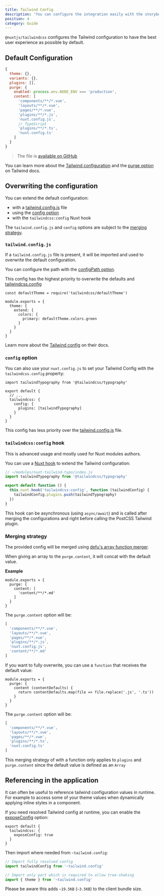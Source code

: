```yaml
---
title: Tailwind Config
description: 'You can configure the integration easily with the storybook property.'
position: 4
category: Guide
---
```


`@nuxtjs/tailwindcss` configures the Tailwind configuration to have the best user experience as possible by default.

## Default Configuration

```js
{
  theme: {},
  variants: {},
  plugins: [],
  purge: {
    enabled: process.env.NODE_ENV === 'production',
    content: [
      'components/**/*.vue',
      'layouts/**/*.vue',
      'pages/**/*.vue',
      'plugins/**/*.js',
      'nuxt.config.js',
      // TypeScript
      'plugins/**/*.ts',
      'nuxt.config.ts'
    ]
  }
}
```

> The file is [available on GitHub](https://github.com/nuxt-community/tailwindcss-module/blob/master/lib/files/tailwind.config.js)

You can learn more about the [Tailwind configuration](https://tailwindcss.com/docs/configuration) and the [purge option](https://tailwindcss.com/docs/controlling-file-size/#removing-unused-css) on Tailwind docs.

## Overwriting the configuration

You can extend the default configuration:
- with a [tailwind.config.js](#tailwindconfigjs) file
- using the [config option](#config-option)
- with the `tailwindcss:config` Nuxt hook

<alert type="warning">

The `tailwind.config.js` and `config` options are subject to the [merging strategy](#merging-strategy).

</alert>

### `tailwind.config.js`

If a `tailwind.config.js` file is present, it will be imported and used to overwrite the default configuration.

You can configure the path with the [configPath option](/options#configpath).

<alert type="info">

This config has the highest priority to overwrite the defaults and [tailwindcss.config](#config-option)

</alert>

```js{}[tailwind.config.js]
const defaultTheme = require('tailwindcss/defaultTheme')

module.exports = {
  theme: {
    extend: {
      colors: {
        primary: defaultTheme.colors.green
      }
    }
  }
}
```

Learn more about the [Tailwind config](https://tailwindcss.com/docs/configuration) on their docs.

### `config` option

You can also use your `nuxt.config.js` to set your Tailwind Config with the `tailwindcss.config` property:

```js{}[nuxt.config.js]
import tailwindTypography from '@tailwindcss/typography'

export default {
  // ...
  tailwindcss: {
    config: {
      plugins: [tailwindTypography]
    }
  }
}
```
<alert type="info">

This config has less priority over the [tailwind.config.js](#tailwindconfigjs) file.

</alert>


### `tailwindcss:config` hook

<alert type="warning">

This is advanced usage and mostly used for Nuxt modules authors.

</alert>

You can use a [Nuxt hook](https://nuxtjs.org/guides/directory-structure/modules#run-tasks-on-specific-hooks) to extend the Tailwind configuration:

```js
// ~/modules/nuxt-tailwind-typo/index.js
import tailwindTypography from '@tailwindcss/typography'

export default function () {
  this.nuxt.hook('tailwindcss:config', function (tailwindConfig) {
    tailwindConfig.plugins.push(tailwindTypography)
  })
}
```

<alert type="info">

This hook can be asynchronous (using `async/await`) and is called after merging the configurations and right before calling the PostCSS Tailwind plugin.

</alert>

### Merging strategy

The provided config will be merged using [defu's array function merger](https://github.com/nuxt-contrib/defu#array-function-merger).

When giving an array to the `purge.content`, it will concat with the default value.

**Example**

```js{}[tailwind.config.js]
module.exports = {
  purge: {
    content: [
      'content/**/*.md'
    ]
  }
}
```

The `purge.content` option will be:

```js
[
  'components/**/*.vue',
  'layouts/**/*.vue',
  'pages/**/*.vue',
  'plugins/**/*.js',
  'nuxt.config.js',
  'content/**/*.md'
]
```

If you want to fully overwrite, you can use a `function` that receives the default value:

```js{}[tailwind.config.js]
module.exports = {
  purge: {
    content (contentDefaults) {
      return contentDefaults.map(file => file.replace('.js', '.ts'))
    }
  }
}
```

The `purge.content` option will be:

```js
[
  'components/**/*.vue',
  'layouts/**/*.vue',
  'pages/**/*.vue',
  'plugins/**/*.ts',
  'nuxt.config.ts'
]
```

<alert type="info">

This merging strategy of with a function only applies to `plugins` and `purge.content` since the default value is defined as an `Array`

</alert>

## Referencing in the application

It can often be useful to reference tailwind configuration values in runtime. For example to access some of your theme values when dynamically applying inline styles in a component.

If you need resolved Tailwind config at runtime, you can enable the [exposeConfig](/options#exposeconfig) option:

```js{}[nuxt.config.js]
export default {
  tailwindcss: {
    exposeConfig: true
  }
}
```

Then import where needed from `~tailwind.config`:

```js
// Import fully resolved config
import tailwindConfig from '~tailwind.config'

// Import only part which is required to allow tree-shaking
import { theme } from '~tailwind.config'
```

<alert type="warning">

  Please be aware this adds `~19.5KB` (`~3.5KB`) to the client bundle size.

</alert>
